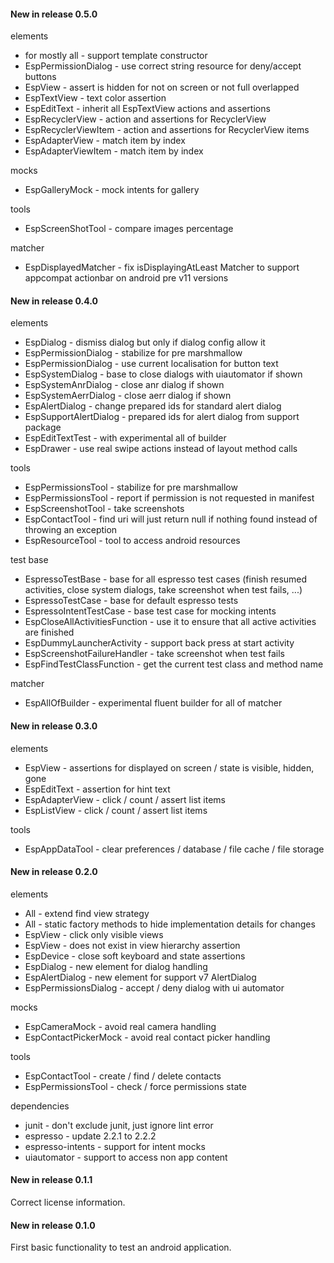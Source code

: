 #### New in release 0.5.0

elements

* for mostly all - support template constructor
* EspPermissionDialog - use correct string resource for deny/accept buttons
* EspView - assert is hidden for not on screen or not full overlapped
* EspTextView - text color assertion
* EspEditText - inherit all EspTextView actions and assertions
* EspRecyclerView - action and assertions for RecyclerView
* EspRecyclerViewItem - action and assertions for RecyclerView items
* EspAdapterView - match item by index
* EspAdapterViewItem - match item by index

mocks

* EspGalleryMock - mock intents for gallery

tools

* EspScreenShotTool - compare images percentage

matcher

* EspDisplayedMatcher - fix isDisplayingAtLeast Matcher to support appcompat actionbar on android pre v11 versions

#### New in release 0.4.0

elements

* EspDialog - dismiss dialog but only if dialog config allow it
* EspPermissionDialog - stabilize for pre marshmallow
* EspPermissionDialog - use current localisation for button text
* EspSystemDialog - base to close dialogs with uiautomator if shown
* EspSystemAnrDialog - close anr dialog if shown
* EspSystemAerrDialog - close aerr dialog if shown
* EspAlertDialog - change prepared ids for standard alert dialog
* EspSupportAlertDialog - prepared ids for alert dialog from support package
* EspEditTextTest - with experimental all of builder
* EspDrawer - use real swipe actions instead of layout method calls

tools

* EspPermissionsTool - stabilize for pre marshmallow
* EspPermissionsTool - report if permission is not requested in manifest
* EspScreenshotTool - take screenshots
* EspContactTool - find uri will just return null if nothing found instead of throwing an exception
* EspResourceTool - tool to access android resources

test base

* EspressoTestBase - base for all espresso test cases (finish resumed activities, close system dialogs, take screenshot when test fails, ...)
* EspressoTestCase - base for default espresso tests
* EspressoIntentTestCase - base test case for mocking intents
* EspCloseAllActivitiesFunction - use it to ensure that all active activities are finished
* EspDummyLauncherActivity - support back press at start activity
* EspScreenshotFailureHandler - take screenshot when test fails
* EspFindTestClassFunction - get the current test class and method name

matcher

* EspAllOfBuilder - experimental fluent builder for all of matcher

#### New in release 0.3.0

elements

* EspView - assertions for displayed on screen / state is visible, hidden, gone
* EspEditText - assertion for hint text
* EspAdapterView - click / count / assert list items
* EspListView - click / count / assert list items

tools

* EspAppDataTool - clear preferences / database / file cache / file storage

#### New in release 0.2.0

elements

* All - extend find view strategy
* All - static factory methods to hide implementation details for changes
* EspView - click only visible views
* EspView - does not exist in view hierarchy assertion
* EspDevice - close soft keyboard and state assertions
* EspDialog - new element for dialog handling
* EspAlertDialog - new element for support v7 AlertDialog
* EspPermissionsDialog - accept / deny dialog with ui automator

mocks

* EspCameraMock - avoid real camera handling
* EspContactPickerMock - avoid real contact picker handling

tools

* EspContactTool - create / find / delete contacts
* EspPermissionsTool - check / force permissions state

dependencies

* junit - don't exclude junit, just ignore lint error
* espresso - update 2.2.1 to 2.2.2
* espresso-intents - support for intent mocks
* uiautomator - support to access non app content

#### New in release 0.1.1

Correct license information.

#### New in release 0.1.0

First basic functionality to test an android application.